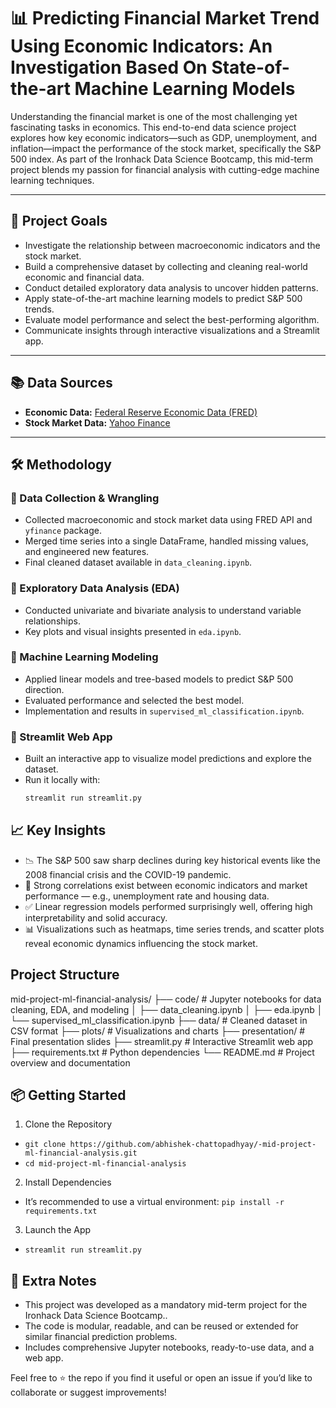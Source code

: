 # 📊 Predicting Financial Market Trend Using Economic Indicators: An Investigation Based On State-of-the-art Machine Learning Models

Understanding the financial market is one of the most challenging yet fascinating tasks in economics. This end-to-end data science project explores how key economic indicators—such as GDP, unemployment, and inflation—impact the performance of the stock market, specifically the S&P 500 index. As part of the Ironhack Data Science Bootcamp, this mid-term project blends my passion for financial analysis with cutting-edge machine learning techniques.

---

## 🎯 Project Goals

- Investigate the relationship between macroeconomic indicators and the stock market.
- Build a comprehensive dataset by collecting and cleaning real-world economic and financial data.
- Conduct detailed exploratory data analysis to uncover hidden patterns.
- Apply state-of-the-art machine learning models to predict S&P 500 trends.
- Evaluate model performance and select the best-performing algorithm.
- Communicate insights through interactive visualizations and a Streamlit app.

---

## 📚 Data Sources

- **Economic Data:** [Federal Reserve Economic Data (FRED)](https://fred.stlouisfed.org/)
- **Stock Market Data:** [Yahoo Finance](https://finance.yahoo.com/)

---

## 🛠 Methodology

### 🔹 Data Collection & Wrangling
- Collected macroeconomic and stock market data using FRED API and `yfinance` package.
- Merged time series into a single DataFrame, handled missing values, and engineered new features.
- Final cleaned dataset available in `data_cleaning.ipynb`.

### 🔹 Exploratory Data Analysis (EDA)
- Conducted univariate and bivariate analysis to understand variable relationships.
- Key plots and visual insights presented in `eda.ipynb`.

### 🔹 Machine Learning Modeling
- Applied linear models and tree-based models to predict S&P 500 direction.
- Evaluated performance and selected the best model.
- Implementation and results in `supervised_ml_classification.ipynb`.

### 🔹 Streamlit Web App
- Built an interactive app to visualize model predictions and explore the dataset.
- Run it locally with:
  ```bash
  streamlit run streamlit.py

## 📈 Key Insights
-  📉 The S&P 500 saw sharp declines during key historical events like the 2008 financial crisis and the COVID-19 pandemic.
-  🔗 Strong correlations exist between economic indicators and market performance — e.g., unemployment rate and housing data.
-  ✅ Linear regression models performed surprisingly well, offering high interpretability and solid accuracy.
-  📊 Visualizations such as heatmaps, time series trends, and scatter plots reveal economic dynamics influencing the stock market.

## Project Structure
mid-project-ml-financial-analysis/
├── code/             # Jupyter notebooks for data cleaning, EDA, and modeling
│   ├── data_cleaning.ipynb
│   ├── eda.ipynb
│   └── supervised_ml_classification.ipynb
├── data/             # Cleaned dataset in CSV format
├── plots/            # Visualizations and charts
├── presentation/     # Final presentation slides
├── streamlit.py      # Interactive Streamlit web app
├── requirements.txt  # Python dependencies
└── README.md         # Project overview and documentation

## 📦 Getting Started
1. Clone the Repository
  - `git clone https://github.com/abhishek-chattopadhyay/-mid-project-ml-financial-analysis.git`
  - `cd mid-project-ml-financial-analysis`
2. Install Dependencies
  - It’s recommended to use a virtual environment: `pip install -r requirements.txt`
3. Launch the App
  - `streamlit run streamlit.py`

## 💬 Extra Notes
- This project was developed as a mandatory mid-term project for the Ironhack Data Science Bootcamp..
- The code is modular, readable, and can be reused or extended for similar financial prediction problems.
- Includes comprehensive Jupyter notebooks, ready-to-use data, and a web app.

Feel free to ⭐️ the repo if you find it useful or open an issue if you’d like to collaborate or suggest improvements!
